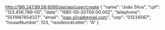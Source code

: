 http://186.247.89.58:8080/api/api/user/create
{
"name": "João Silva",
"cpf": "123.456.789-00",
"date": "1985-05-20T00:00:00Z",
"telephone": "5511987654321",
"email": "joao.silva@email.com",
"cep": "01234567",
"houseNumber": 123,
"residenceLetter": "A"
}

